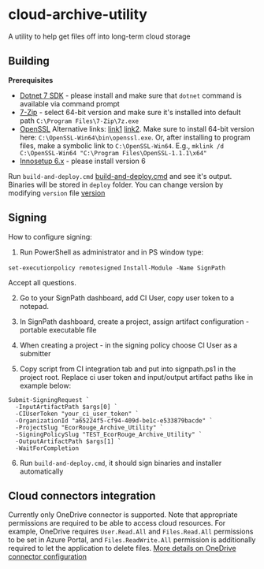 # cloud-archive-utility
A utility to help get files off into long-term cloud storage

## Building

**Prerequisites**

* [Dotnet 7 SDK](https://dotnet.microsoft.com/download/dotnet/7.0) - please install and make sure that `dotnet` command is available via command prompt
* [7-Zip](https://www.7-zip.org/) - select 64-bit version and make sure it's installed into default path `C:\Program Files\7-Zip\7z.exe`
* [OpenSSL](https://wiki.openssl.org/index.php/Binaries) Alternative links: [link1](https://slproweb.com/products/Win32OpenSSL.html) [link2](https://indy.fulgan.com/SSL/). Make sure to install 64-bit version here: `C:\OpenSSL-Win64\bin\openssl.exe`. Or, after installing to program files, make a symbolic link to `C:\OpenSSL-Win64`. E.g., `mklink /d C:\OpenSSL-Win64 "C:\Program Files\OpenSSL-1.1.1\x64"`
* [Innosetup 6.x](https://jrsoftware.org/isdl.php) - please install version 6

Run `build-and-deploy.cmd` [build-and-deploy.cmd](build-and-deploy.cmd) and see it's output. Binaries will be stored in `deploy` folder. You can change version by modifying `version` file [version](version)

## Signing

How to configure signing:

1. Run PowerShell as administrator and in PS window type:

`set-executionpolicy remotesigned`
`Install-Module -Name SignPath`

Accept all questions.

2. Go to your SignPath dashboard, add CI User, copy user token to a notepad.

3. In SignPath dashboard, create a project, assign artifact configuration - portable executable file

4. When creating a project - in the signing policy choose CI User as a submitter

5. Copy script from CI integration tab and put into signpath.ps1 in the project root. Replace ci user token and input/output artifact paths like in example below:

```
Submit-SigningRequest `
  -InputArtifactPath $args[0] `
  -CIUserToken "your_ci_user_token" `
  -OrganizationId "a65224f5-cf94-409d-be1c-e533879bacde" `
  -ProjectSlug "EcorRouge_Archive_Utility" `
  -SigningPolicySlug "TEST_EcorRouge_Archive_Utility" `
  -OutputArtifactPath $args[1] `
  -WaitForCompletion

```

6. Run `build-and-deploy.cmd`, it should sign binaries and installer automatically

## Cloud connectors integration

Currently only OneDrive connector is supported. Note that appropriate permissions are required to be able to access cloud resources. For example, OneDrive requires `User.Read.All` and `Files.Read.All` permissions to be set in Azure Portal, and `Files.ReadWrite.All` permission is additionally required to let the application to delete files. [More details on OneDrive connector configuration](https://github.com/EcorRouge/cloud-archive-utility/tree/main/docs/configure-onedrive.md) 